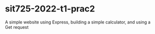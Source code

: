 # sit725-2022-t1-prac2
A simple website using Express, building a simple calculator, and using a Get request